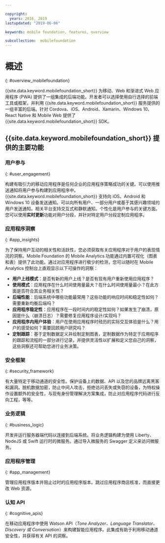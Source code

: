 ```yaml
---

copyright:
  years: 2016, 2019
lastupdated: "2019-06-06"

keywords: mobile foundation, features, overview

subcollection:  mobilefoundation
---
```


#	概述
{: #overview_mobilefoundation}

{{site.data.keyword.mobilefoundation_short}} 为移动、Web 和渐进式 Web 应用程序 (PWA) 提供了一组集成的后端功能。开发者可以选择使用自行选择的前端工具或框架，并利用 {{site.data.keyword.mobilefoundation_short}} 服务提供的一组丰富的后端。针对 Cordova、iOS、Android、Xamarin、Windows 10、React Native 和 Mobile Web 提供了 {{site.data.keyword.mobilefoundation_short}} SDK。

## {{site.data.keyword.mobilefoundation_short}} 提供的主要功能

### 用户参与
{: #user_engagement}

构建有吸引力的移动应用程序是任何企业的应用程序策略成功的关键。可以使用推送通知将用户参与构建到应用程序中。{{site.data.keyword.mobilefoundation_short}} 支持向 iOS、Android 和 Windows 10 设备发送通知。可以向所有用户、一部分用户或基于其感兴趣领域的用户发送通知。相关平台支持交互式和静默通知。个性化是用户参与的关键方面。您可以使用**实时更新**功能对用户分段，并针对特定用户分段定制应用程序。

###  应用程序洞察
{: #app_insights}

为了保持用户互动的相关性和活跃性，您必须获取有关应用程序对于用户的表现情况的洞察。Mobile Foundation 的 Mobile Analytics 功能通过内置可视化（图表和表）提供了此功能。通过对应用程序进行极少的检测，您可以随时在 Mobile Analytics 控制台上直观显示以下可操作的洞察：
- **用户上线模式**：是否有新的用户上线？是否有现有用户重新使用应用程序？
- **使用模式**：应用程序在什么时间使用量最大？在什么时间使用量最小？在此方面是否符合其业务相关性？
- **后端性能**：后端系统中哪些功能最常用？这些功能的响应时间和稳定性如何？需要重新均衡后端吗？
- **应用程序稳定性**：应用程序在一段时间内的稳定性如何？如果发生了崩溃，原因是什么（崩溃日志）？需要修复应用程序设计/实现吗？
- **应用程序内用户体验**：用户在使用应用程序时经历的实际交互体验是什么？用户的感受如何？需要回顾用户研究吗？
- **定制跟踪**：基于定制数据定义并绘制定制图表，定制数据作为特定于应用程序的跟踪和流程的一部分进行记录，并提供灵活性以扩展和定义您自己的洞察，这些洞察还可帮助您进行业务决策。

###  安全框架
{: #security_framework}

有大量特定于移动通道的安全性。保护设备上的数据、API 以及您的品牌远离黑客和漏洞。脱机数据加密，防止中间人攻击，拒绝访问丢失或失窃的设备，为特权操作设置额外的安全性，与现有身份管理解决方案集成，防止对应用程序代码进行反向工程，等等。

###  业务逻辑
{: #business_logic}

开发并运行服务器端代码以连接到后端系统。将业务逻辑构建为使用 Liberty、NodeJS 或 Swift 运行时的微服务。通过导入微服务的 Swagger 定义来访问微服务。

###  应用程序管理
{:  #app_management}

管理应用程序版本并阻止过时的应用程序版本。跳过应用程序商店核准，而直接更改 Web 资源。

###  认知 API
{:  #cognitive_apis}

在移动应用程序中使用 Watson API（*Tone Analyzer、Language Translator、Discovery 或 Conversation*）来构建智能应用程序。此集成有助于利用移动通道安全性，并获得有关 API 的洞察。
